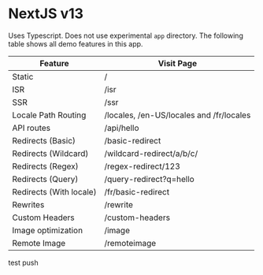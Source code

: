# NextJS v13

Uses Typescript. 
Does not use experimental `app` directory.
The following table shows all demo features in this app.

| Feature                 | Visit Page                               |
| ----------------------- | ---------------------------------------- |
| Static                  | /                                        |
| ISR                     | /isr                                     |
| SSR                     | /ssr                                     |
| Locale Path Routing     | /locales, /en-US/locales and /fr/locales |
| API routes              | /api/hello                               |
| Redirects (Basic)       | /basic-redirect                          |
| Redirects (Wildcard)    | /wildcard-redirect/a/b/c/                |
| Redirects (Regex)       | /regex-redirect/123                      |
| Redirects (Query)       | /query-redirect?q=hello                  |
| Redirects (With locale) | /fr/basic-redirect                       |
| Rewrites                | /rewrite                                 |
| Custom Headers          | /custom-headers                          |
| Image optimization      | /image                                   |
| Remote Image            | /remoteimage                             |


test push
